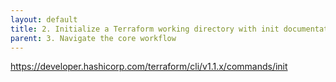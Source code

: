 ```yaml
---
layout: default
title: 2. Initialize a Terraform working directory with init documentation
parent: 3. Navigate the core workflow
---
```


https://developer.hashicorp.com/terraform/cli/v1.1.x/commands/init
